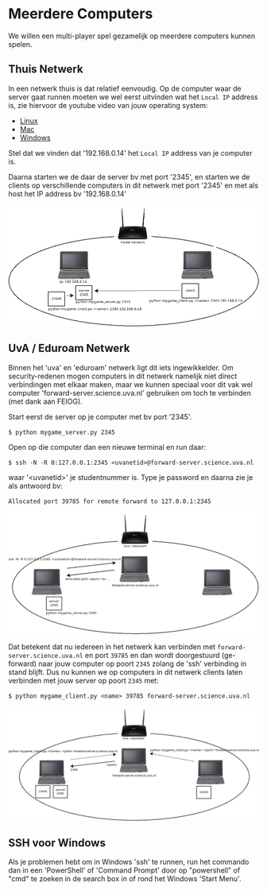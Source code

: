 # Meerdere Computers

We willen een multi-player spel gezamelijk op meerdere computers
kunnen spelen.

## Thuis Netwerk

In een netwerk thuis is dat relatief eenvoudig. Op de computer waar de
server gaat runnen moeten we wel eerst uitvinden wat het `Local IP`
address is, zie hiervoor de youtube video van jouw operating system:

- [Linux](https://youtu.be/gaIYP4TZfHI)
- [Mac](https://youtu.be/Ak5zlPENi1s)
- [Windows](https://youtu.be/U181eofiomU)

Stel dat we vinden dat '192.168.0.14' het `Local IP` address van je
computer is.

Daarna starten we de daar de server bv met port '2345', en starten we
de clients op verschillende computers in dit netwerk met port '2345'
en met als host het IP address bv '192.168.0.14'

![connect_home.png](connect_home.png)

## UvA / Eduroam Netwerk

Binnen het 'uva' en 'eduroam' netwerk ligt dit iets
ingewikkelder. Om security-redenen mogen computers in dit netwerk
namelijk niet direct verbindingen met elkaar maken, maar we kunnen
speciaal voor dit vak wel computer 'forward-server.science.uva.nl'
gebruiken om toch te verbinden (met dank aan FEIOG).

Start eerst de server op je computer met bv port '2345'.

```
$ python mygame_server.py 2345
```

Open op die computer dan een nieuwe terminal en run daar:

```
$ ssh -N -R 0:127.0.0.1:2345 <uvanetid>@forward-server.science.uva.nl
```

waar '\<uvanetid\>' je studentnummer is. Type je password en daarna zie
je als antwoord bv:

```
Allocated port 39785 for remote forward to 127.0.0.1:2345
```
![port_forward.png](port_forward.png)

Dat betekent dat nu iedereen in het netwerk kan verbinden met
`forward-server.science.uva.nl` en port `39785` en dan wordt
doorgestuurd (ge-forward) naar jouw computer op poort `2345` zolang de
'ssh' verbinding in stand blijft. Dus nu kunnen we op computers in dit
netwerk clients laten verbinden met jouw server op poort `2345` met:

```
$ python mygame_client.py <name> 39785 forward-server.science.uva.nl
```

![connect_eduroam.png](connect_eduroam.png)

## SSH voor Windows

Als je problemen hebt om in Windows 'ssh' te runnen, run het commando
dan in een 'PowerShell' of 'Command Prompt' door op "powershell" of
"cmd" te zoeken in de search box in of rond het Windows 'Start Menu'.
